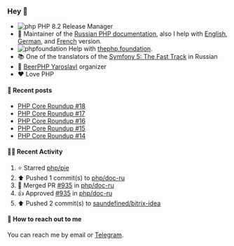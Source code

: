 ### Hey 👋

- ![php](https://user-images.githubusercontent.com/4685504/174548850-037dfd35-3b33-4154-9c50-95efd45ba66a.png) PHP 8.2 Release Manager
- 📖 Maintainer of the [Russian PHP documentation](https://github.com/php/doc-ru), also I help with [English](https://github.com/php/doc-en), [German](https://github.com/php/doc-de), and [French](https://github.com/php/doc-fr) version.
- ![phpfoundation](https://user-images.githubusercontent.com/4685504/174548733-72f62c18-f57e-47a6-8201-cb3d87e06b98.png) Help with [thephp.foundation](https://github.com/ThePHPF/thephp.foundation).
- 📚 One of the translators of
  the [Symfony 5: The Fast Track](https://symfony.com/doc/current/the-fast-track/ru/index.html)
  in Russian
- 🍻 [BeerPHP Yaroslavl](https://github.com/beerphp/yaroslavl) organizer
- ❤️ Love PHP

#### 📜 Recent posts

<!-- BLOG-POST-LIST:START -->
- [PHP Core Roundup #18](https://thephp.foundation/blog/2023/11/01/php-core-roundup-18/)
- [PHP Core Roundup #17](https://thephp.foundation/blog/2023/10/01/php-core-roundup-17/)
- [PHP Core Roundup #16](https://thephp.foundation/blog/2023/09/01/php-core-roundup-16/)
- [PHP Core Roundup #15](https://thephp.foundation/blog/2023/08/01/php-core-roundup-15/)
- [PHP Core Roundup #14](https://thephp.foundation/blog/2023/07/01/php-core-roundup-14/)
<!-- BLOG-POST-LIST:END -->

#### 👨‍💻 Recent Activity

<!--RECENT_ACTIVITY:start-->
1. ⭐ Starred [php/pie](https://github.com/php/pie)<br>
2. ⬆️ Pushed 1 commit(s) to [php/doc-ru](https://github.com/php/doc-ru)<br>
3. 🎉 Merged PR [#935](https://github.com/php/doc-ru/pull/935) in [php/doc-ru](https://github.com/php/doc-ru)<br>
4. 👍 Approved [#935](https://github.com/php/doc-ru/pull/935#pullrequestreview-1908116719) in [php/doc-ru](https://github.com/php/doc-ru)<br>
5. ⬆️ Pushed 2 commit(s) to [saundefined/bitrix-idea](https://github.com/saundefined/bitrix-idea)<br>
<!--RECENT_ACTIVITY:end-->

#### 💌 How to reach out to me

You can reach me by email or [Telegram](https://t.me/saundefined).
